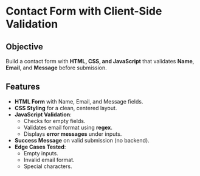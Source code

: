 # Contact Form with Client-Side Validation

## Objective
Build a contact form with **HTML, CSS, and JavaScript** that validates **Name**, **Email**, and **Message** before submission.

## Features
- **HTML Form** with Name, Email, and Message fields.
- **CSS Styling** for a clean, centered layout.
- **JavaScript Validation**:
  - Checks for empty fields.
  - Validates email format using **regex**.
  - Displays **error messages** under inputs.
- **Success Message** on valid submission (no backend).
- **Edge Cases Tested**:
  - Empty inputs.
  - Invalid email format.
  - Special characters.
